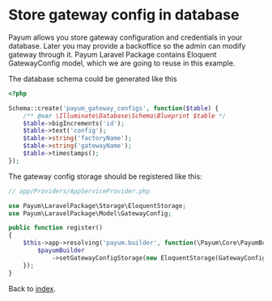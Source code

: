 # Store gateway config in database

Payum allows you store gateway configuration and credentials in your database.
Later you may provide a backoffice so the admin can modify gateway through it.
Payum Laravel Package contains Eloquent GatewayConfig model, which we are going to reuse in this example.

The database schema could be generated like this

```php
<?php

Schema::create('payum_gateway_configs', function($table) {
    /** @var \Illuminate\Database\Schema\Blueprint $table */
    $table->bigIncrements('id');
    $table->text('config');
    $table->string('factoryName');
    $table->string('gatewayName');
    $table->timestamps();
});
```

The gateway config storage should be registered like this:

```php
// app/Providers/AppServiceProvider.php

use Payum\LaravelPackage\Storage\EloquentStorage;
use Payum\LaravelPackage\Model\GatewayConfig;

public function register()
{
    $this->app->resolving('payum.builder', function(\Payum\Core\PayumBuilder $payumBuilder) {
        $payumBuilder
            ->setGatewayConfigStorage(new EloquentStorage(GatewayConfig::class));
    });
}
```

Back to [index](index.md).
